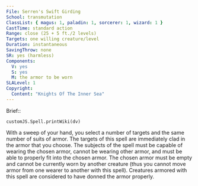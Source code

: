 ```yaml
---
File: Serren's Swift Girding
School: transmutation
ClassList: { magus: 1, paladin: 1, sorcerer: 1, wizard: 1 }
CastTime: standard action
Range: close (25 + 5 ft./2 levels)
Targets: one willing creature/level
Duration: instantaneous
SavingThrow: none
SR: yes (harmless)
Components:
  V: yes
  S: yes
  M: the armor to be worn
SLALevel: 1
Copyright:
  Content: "Knights Of The Inner Sea"
---
```

Brief:: 

```dataviewjs
customJS.Spell.printWiki(dv)
```

With a sweep of your hand, you select a number of targets and the same number of suits of armor. The targets of this spell are immediately clad in the armor that you choose. The subjects of the spell must be capable of wearing the chosen armor, cannot be wearing other armor, and must be able to properly fit into the chosen armor. The chosen armor must be empty and cannot be currently worn by another creature (thus you cannot move armor from one wearer to another with this spell). Creatures armored with this spell are considered to have donned the armor properly.

